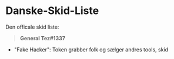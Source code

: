 # Danske-Skid-Liste
Den officale skid liste:



> **General Tez#1337**
- "Fake Hacker": Token grabber folk og sælger andres tools, skid


